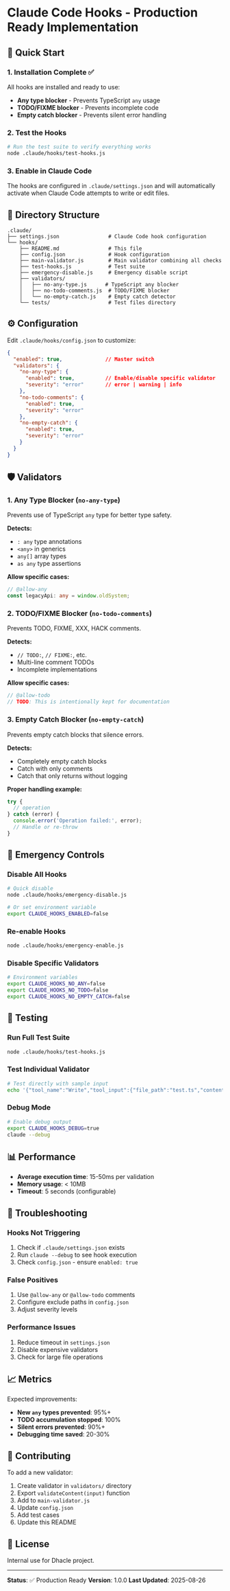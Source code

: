 # Claude Code Hooks - Production Ready Implementation

## 🚀 Quick Start

### 1. Installation Complete ✅
All hooks are installed and ready to use:
- **Any type blocker** - Prevents TypeScript `any` usage
- **TODO/FIXME blocker** - Prevents incomplete code
- **Empty catch blocker** - Prevents silent error handling

### 2. Test the Hooks
```bash
# Run the test suite to verify everything works
node .claude/hooks/test-hooks.js
```

### 3. Enable in Claude Code
The hooks are configured in `.claude/settings.json` and will automatically activate when Claude Code attempts to write or edit files.

## 📁 Directory Structure

```
.claude/
├── settings.json                # Claude Code hook configuration
└── hooks/
    ├── README.md                # This file
    ├── config.json              # Hook configuration
    ├── main-validator.js        # Main validator combining all checks
    ├── test-hooks.js            # Test suite
    ├── emergency-disable.js     # Emergency disable script
    ├── validators/
    │   ├── no-any-type.js      # TypeScript any blocker
    │   ├── no-todo-comments.js  # TODO/FIXME blocker
    │   └── no-empty-catch.js    # Empty catch detector
    └── tests/                   # Test files directory
```

## ⚙️ Configuration

Edit `.claude/hooks/config.json` to customize:

```json
{
  "enabled": true,              // Master switch
  "validators": {
    "no-any-type": {
      "enabled": true,          // Enable/disable specific validator
      "severity": "error"       // error | warning | info
    },
    "no-todo-comments": {
      "enabled": true,
      "severity": "error"
    },
    "no-empty-catch": {
      "enabled": true,
      "severity": "error"
    }
  }
}
```

## 🛡️ Validators

### 1. Any Type Blocker (`no-any-type`)
Prevents use of TypeScript `any` type for better type safety.

**Detects:**
- `: any` type annotations
- `<any>` in generics
- `any[]` array types
- `as any` type assertions

**Allow specific cases:**
```typescript
// @allow-any
const legacyApi: any = window.oldSystem;
```

### 2. TODO/FIXME Blocker (`no-todo-comments`)
Prevents TODO, FIXME, XXX, HACK comments.

**Detects:**
- `// TODO:`, `// FIXME:`, etc.
- Multi-line comment TODOs
- Incomplete implementations

**Allow specific cases:**
```javascript
// @allow-todo
// TODO: This is intentionally kept for documentation
```

### 3. Empty Catch Blocker (`no-empty-catch`)
Prevents empty catch blocks that silence errors.

**Detects:**
- Completely empty catch blocks
- Catch with only comments
- Catch that only returns without logging

**Proper handling example:**
```javascript
try {
  // operation
} catch (error) {
  console.error('Operation failed:', error);
  // Handle or re-throw
}
```

## 🚨 Emergency Controls

### Disable All Hooks
```bash
# Quick disable
node .claude/hooks/emergency-disable.js

# Or set environment variable
export CLAUDE_HOOKS_ENABLED=false
```

### Re-enable Hooks
```bash
node .claude/hooks/emergency-enable.js
```

### Disable Specific Validators
```bash
# Environment variables
export CLAUDE_HOOKS_NO_ANY=false
export CLAUDE_HOOKS_NO_TODO=false
export CLAUDE_HOOKS_NO_EMPTY_CATCH=false
```

## 🧪 Testing

### Run Full Test Suite
```bash
node .claude/hooks/test-hooks.js
```

### Test Individual Validator
```bash
# Test directly with sample input
echo '{"tool_name":"Write","tool_input":{"file_path":"test.ts","content":"const x: any = 1;"}}' | node .claude/hooks/main-validator.js
```

### Debug Mode
```bash
# Enable debug output
export CLAUDE_HOOKS_DEBUG=true
claude --debug
```

## 📊 Performance

- **Average execution time**: 15-50ms per validation
- **Memory usage**: < 10MB
- **Timeout**: 5 seconds (configurable)

## 🔧 Troubleshooting

### Hooks Not Triggering
1. Check if `.claude/settings.json` exists
2. Run `claude --debug` to see hook execution
3. Check `config.json` - ensure `enabled: true`

### False Positives
1. Use `@allow-any` or `@allow-todo` comments
2. Configure exclude paths in `config.json`
3. Adjust severity levels

### Performance Issues
1. Reduce timeout in `settings.json`
2. Disable expensive validators
3. Check for large file operations

## 📈 Metrics

Expected improvements:
- **New `any` types prevented**: 95%+
- **TODO accumulation stopped**: 100%
- **Silent errors prevented**: 90%+
- **Debugging time saved**: 20-30%

## 🤝 Contributing

To add a new validator:

1. Create validator in `validators/` directory
2. Export `validateContent(input)` function
3. Add to `main-validator.js`
4. Update `config.json`
5. Add test cases
6. Update this README

## 📝 License

Internal use for Dhacle project.

---

**Status**: ✅ Production Ready
**Version**: 1.0.0
**Last Updated**: 2025-08-26